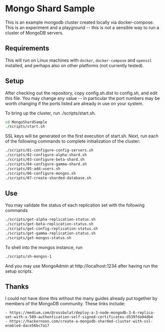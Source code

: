 # Mongo Shard Sample

This is an example mongodb cluster created locally via docker-compose.  This is an experiment and a playground --
this is not a sensible way to run a cluster of MongoDB servers.

## Requirements

This will run on Linux machines with ```docker```, ```docker-compose``` and ```openssl``` installed, and perhaps also on
other platforms (not currently tested).

## Setup

After checking out the repository, copy config.sh.dist to config.sh, and edit this file.
You may change any value -- in particular the port numbers may be worth changing if the 
ports listed are already in use on your system.

To bring up the cluster, run ./scripts/start.sh.
```bash
cd MongoShardSample
./scripts/start.sh
```
SSL keys will be generated on the first execution of start.sh.  Next, run each of the 
following commands to complete initialization of the cluster:
```bash
./scripts/01-configure-config-servers.sh
./scripts/02-configure-alpha-shard.sh
./scripts/03-configure-beta-shard.sh
./scripts/04-configure-gamma-shard.sh
./scripts/05-add-users.sh
./scripts/06-configure-mongos.sh
./scripts/07-create-sharded-database.sh
```

## Use

You may validate the status of each replication set with the following commands

```bash
./scripts/get-alpha-replication-status.sh
./scripts/get-beta-replication-status.sh
./scripts/get-config-replication-status.sh
./scripts/get-gamma-replication-status.sh
./scripts/get-mongos-status.sh
```

To shell into the mongos instance, run
```bash
./scripts/sh-mongos-1
```
And you may use MongoAdmin at http://localhost:1234 after having run the setup scripts.

## Thanks

I could not have done this without the many guides already put together by members of the MongoDB community.  These links include:

    - https://medium.com/@rossbulat/deploy-a-3-node-mongodb-3-6-replica-set-with-x-509-authentication-self-signed-certificates-d539fda94db4
    - https://hackernoon.com/create-a-mongodb-sharded-cluster-with-ssl-enabled-dace56bc7a17

